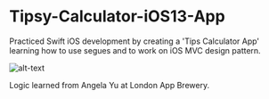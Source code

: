 # Tipsy-Calculator-iOS13-App

Practiced Swift iOS development by creating a 'Tips Calculator App' learning how to use segues and to work on iOS MVC design pattern.

![alt-text](tipsy.gif)

Logic learned from Angela Yu at London App Brewery.
